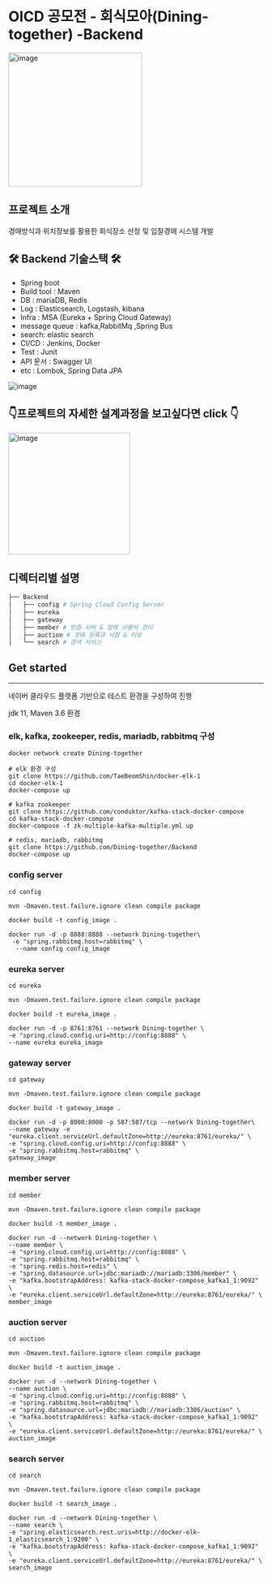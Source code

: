 # OICD 공모전 - 회식모아(Dining-together) -Backend
<img width="264" alt="image" src="https://user-images.githubusercontent.com/62784314/129598072-57ae7ac1-2192-42da-a3fb-bba8199f56d5.png">

## 프로젝트 소개

경매방식과 위치정보를 활용한 회식장소 선정 및 입찰경매 시스템 개발

## 🛠️ Backend 기술스택 🛠️

- Spring boot
- Build tool : Maven
- DB : mariaDB, Redis
- Log : Elasticsearch, Logstash, kibana
- Infra : MSA (Eureka + Spring Cloud Gateway)
- message queue : kafka,RabbitMq ,Spring Bus
- search: elastic search
- CI/CD : Jenkins, Docker
- Test : Junit
- API 문서 : Swagger UI
- etc : Lombok, Spring Data JPA

![image](https://user-images.githubusercontent.com/62784314/129598118-1e59bc66-6f9f-4e3f-b1dd-a86b3c37ca7a.png)

## :point_down:프로젝트의 자세한 설계과정을 보고싶다면 click :point_down:


<a href="https://github.com/Dining-together/Backend/wiki"><img width="240" alt="image" src="https://user-images.githubusercontent.com/62784314/129601422-07d63d69-2778-4c35-a1dc-5c02a30cceaf.png"></a>

## 디렉터리별 설명

```bash
├── Backend
│   ├── config # Spring Cloud Config Server
│   ├── eureka
│   ├── gateway
│   ├── member # 인증 서버 & 업체 사용자 관리
│   ├── auction # 경매 등록과 낙찰 & 리뷰
│   └── search # 검색 서비스
```

## Get started

---

네이버 클라우드 플랫폼 기반으로 테스트 환경을 구성하여 진행

jdk 11, Maven 3.6 환경

### elk, kafka, zookeeper, redis, mariadb, rabbitmq 구성

```docker
docker network create Dining-together

# elk 환경 구성
git clone https://github.com/TaeBeomShin/docker-elk-1
cd docker-elk-1
docker-compose up

# kafka zookeeper
git clone https://github.com/conduktor/kafka-stack-docker-compose
cd kafka-stack-docker-compose
docker-compose -f zk-multiple-kafka-multiple.yml up

```

```docker
# redis, mariadb, rabbitmq
git clone https://github.com/Dining-together/Backend
docker-compose up
```

### config server

```docker
cd config

mvn -Dmaven.test.failure.ignore clean compile package

docker build -t config_image .

docker run -d -p 8888:8888 --network Dining-together\
 -e "spring.rabbitmq.host=rabbitmq" \
  --name config config_image
```

### eureka server

```docker
cd eureka

mvn -Dmaven.test.failure.ignore clean compile package

docker build -t eureka_image .

docker run -d -p 8761:8761 --network Dining-together \
-e "spring.cloud.config.uri=http://config:8888" \
--name eureka eureka_image
```

### gateway server

```docker
cd gateway

mvn -Dmaven.test.failure.ignore clean compile package

docker build -t gateway_image .

docker run -d -p 8000:8000 -p 587:587/tcp --network Dining-together\
--name gateway -e "eureka.client.serviceUrl.defaultZone=http://eureka:8761/eureka/" \
-e "spring.cloud.config.uri=http://config:8888" \
-e "spring.rabbitmq.host=rabbitmq" \
gateway_image
```

### member server

```docker
cd member

mvn -Dmaven.test.failure.ignore clean compile package

docker build -t member_image .

docker run -d --network Dining-together \
--name member \
-e "spring.cloud.config.uri=http://config:8888" \
-e "spring.rabbitmq.host=rabbitmq" \
-e "spring.redis.host=redis" \
-e "spring.datasource.url=jdbc:mariadb://mariadb:3306/member" \
-e "kafka.bootstrapAddress: kafka-stack-docker-compose_kafka1_1:9092" \
-e "eureka.client.serviceUrl.defaultZone=http://eureka:8761/eureka/" \
member_image
```

### auction server

```docker
cd auction

mvn -Dmaven.test.failure.ignore clean compile package

docker build -t auction_image .

docker run -d --network Dining-together \
--name auction \
-e "spring.cloud.config.uri=http://config:8888" \
-e "spring.rabbitmq.host=rabbitmq" \
-e "spring.datasource.url=jdbc:mariadb://mariadb:3306/auction" \
-e "kafka.bootstrapAddress: kafka-stack-docker-compose_kafka1_1:9092" \
-e "eureka.client.serviceUrl.defaultZone=http://eureka:8761/eureka/" \
auction_image
```

### search server

```docker
cd search

mvn -Dmaven.test.failure.ignore clean compile package

docker build -t search_image .

docker run -d --network Dining-together \
--name search \
-e "spring.elasticsearch.rest.uris=http://docker-elk-1_elasticsearch_1:9200" \
-e "kafka.bootstrapAddress: kafka-stack-docker-compose_kafka1_1:9092" \
-e "eureka.client.serviceUrl.defaultZone=http://eureka:8761/eureka/" \
search_image
```
